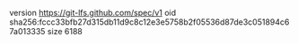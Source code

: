 version https://git-lfs.github.com/spec/v1
oid sha256:fccc33bfb27d315db11d9c8c12e3e5758b2f05536d87de3c051894c67a013335
size 6188
